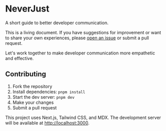 # NeverJust

A short guide to better developer communication.

This is a living document. If you have suggestions for improvement or want to share your own experiences, please [open an issue](https://github.com/markflorkowski/neverjust/issues) or submit a pull request.

Let's work together to make developer communication more empathetic and effective.

## Contributing

1. Fork the repository
2. Install dependencies: `pnpm install`
3. Start the dev server: `pnpm dev`
4. Make your changes
5. Submit a pull request

This project uses Next.js, Tailwind CSS, and MDX. The development server will be available at [http://localhost:3000](http://localhost:3000).
